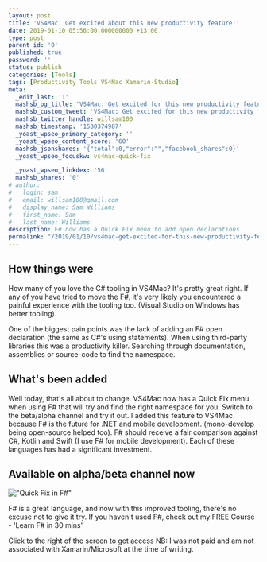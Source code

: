 ```yaml
---
layout: post
title: 'VS4Mac: Get excited about this new productivity feature!'
date: 2019-01-10 05:56:00.000000000 +13:00
type: post
parent_id: '0'
published: true
password: ''
status: publish
categories: [Tools]
tags: [Productivity Tools VS4Mac Xamarin-Studio]
meta:
  _edit_last: '1'
  mashsb_og_title: 'VS4Mac: Get excited for this new productivity feature!'
  mashsb_custom_tweet: 'VS4Mac: Get excited for this new productivity feature!'
  mashsb_twitter_handle: willsam100
  mashsb_timestamp: '1580374987'
  _yoast_wpseo_primary_category: ''
  _yoast_wpseo_content_score: '60'
  mashsb_jsonshares: '{"total":0,"error":"","facebook_shares":0}'
  _yoast_wpseo_focuskw: vs4mac-quick-fix

  _yoast_wpseo_linkdex: '56'
  mashsb_shares: '0'
# author:
#   login: sam
#   email: willsam100@gmail.com
#   display_name: Sam Williams
#   first_name: Sam
#   last_name: Williams
description: F# now has a Quick Fix menu to add open declarations
permalink: "/2019/01/10/vs4mac-get-excited-for-this-new-productivity-feature/"
---
```

<!-- wp:html -->
## How things were
How many of you love the C# tooling in VS4Mac? It's pretty great right. If any of you have tried to move the F#, it's very likely you encountered a painful experience with the tooling too. (Visual Studio on Windows has better tooling).

One of the biggest pain points was the lack of adding an F# open declaration (the same as C#'s using statements). When using third-party libraries this was a productivity killer. Searching through documentation, assemblies or source-code to find the namespace.

## What's been added
Well today, that's all about to change. VS4Mac now has a Quick Fix menu when using F# that will try and find the right namespace for you. Switch to the beta/alpha channel and try it out.
I added this feature to VS4Mac because F# is the future for .NET and mobile development. (mono-develop being open-source helped too). F# should receive a fair comparison against C#, Kotlin and Swift (I use F# for mobile development). Each of these languages has had a significant investment.

## Available on alpha/beta channel now
<img src="{{ site.baseurl }}/assets/img/quick_fix-3.gif" alt="&quot;Quick Fix in F#&quot;" />

F# is a great language, and now with this improved tooling, there's no excuse not to give it try. If you haven't used F#, check out my FREE Course - 'Learn F# in 30 mins'

Click to the right of the screen to get access
NB: I was not paid and am not associated with Xamarin/Microsoft at the time of writing.
<!-- /wp:html -->
